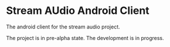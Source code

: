 # Stream AUdio Android Client

The android client for the stream audio project.

The project is in pre-alpha state. The development is in progress.
